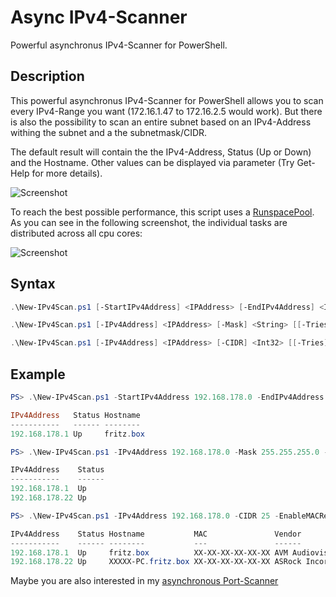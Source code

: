 # Async IPv4-Scanner

Powerful asynchronus IPv4-Scanner for PowerShell.

## Description

This powerful asynchronus IPv4-Scanner for PowerShell allows you to scan every IPv4-Range you want (172.16.1.47 to 172.16.2.5 would work). But there is also the possibility to scan an entire subnet based on an IPv4-Address withing the subnet and a the subnetmask/CIDR.

The default result will contain the the IPv4-Address, Status (Up or Down) and the Hostname. Other values can be displayed via parameter (Try Get-Help for more details).

![Screenshot](https://github.com/BornToBeRoot/PowerShell_AsyncIPv4Scanner/blob/master/Documentation/New-IPv4Scan.png?raw=true "New-IPv4Scan")

To reach the best possible performance, this script uses a [RunspacePool](https://msdn.microsoft.com/en-US/library/system.management.automation.runspaces.runspacepool(v=vs.85).aspx). As you can see in the following screenshot, the individual tasks are distributed across all cpu cores:

![Screenshot](https://github.com/BornToBeRoot/PowerShell_AsyncIPv4Scanner/blob/master/Documentation/New-IPv4Scan_CPUusage.png?raw=true "CPU usage")



## Syntax

```powershell
.\New-IPv4Scan.ps1 [-StartIPv4Address] <IPAddress> [-EndIPv4Address] <IPAddress> [[-Tries] <Int32>] [[-Threads] <Int32>] [[-DisableDNSResolving]] [[-EnableMACResolving]] [[-ExtendedInformations]] [[-IncludeInactive]] [[-UpdateList]] [<CommonParameters>]

.\New-IPv4Scan.ps1 [-IPv4Address] <IPAddress> [-Mask] <String> [[-Tries] <Int32>] [[-Threads] <Int32>] [[-DisableDNSResolving]] [[-EnableMACResolving]] [[-ExtendedInformations]] [[-IncludeInactive]] [[-UpdateList]] [<CommonParameters>]

.\New-IPv4Scan.ps1 [-IPv4Address] <IPAddress> [-CIDR] <Int32> [[-Tries] <Int32>] [[-Threads] <Int32>] [[-DisableDNSResolving]] [[-EnableMACResolving]] [[-ExtendedInformations]] [[-IncludeInactive]] [[-UpdateList]] [<CommonParameters>]
```

## Example

```powershell
PS> .\New-IPv4Scan.ps1 -StartIPv4Address 192.168.178.0 -EndIPv4Address 192.168.178.20

IPv4Address   Status Hostname
-----------   ------ --------
192.168.178.1 Up     fritz.box
```

```powershell
PS> .\New-IPv4Scan.ps1 -IPv4Address 192.168.178.0 -Mask 255.255.255.0 -DisableDNSResolving

IPv4Address    Status
-----------    ------
192.168.178.1  Up
192.168.178.22 Up
```

```powershell
PS> .\New-IPv4Scan.ps1 -IPv4Address 192.168.178.0 -CIDR 25 -EnableMACResolving

IPv4Address    Status Hostname           MAC               Vendor
-----------    ------ --------           ---               ------
192.168.178.1  Up     fritz.box          XX-XX-XX-XX-XX-XX AVM Audiovisuelles Marketing und Computersysteme GmbH
192.168.178.22 Up     XXXXX-PC.fritz.box XX-XX-XX-XX-XX-XX ASRock Incorporation
```

Maybe you are also interested in my [asynchronous Port-Scanner](https://github.com/BornToBeRoot/PowerShell_Async-PortScanner)
